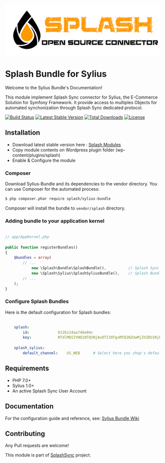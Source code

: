 
[![N|Solid](https://github.com/SplashSync/Php-Core/raw/master/Resources/img/fake-image2.jpg)](http://www.splashsync.com)

# Splash Bundle for Sylius

Welcome to the Sylius Bundle's Documentation!

This module implement Splash Sync connector for Sylius, the E-Commerce Solution for Symfony Framework. It provide access to multiples Objects for automated synchonization through Splash Sync dedicated protocol.

[![Build Status](https://travis-ci.org/SplashSync/Sylius-Bundle.svg?branch=master)](https://travis-ci.org/SplashSync/Sylius-Bundle)
[![Latest Stable Version](https://poser.pugx.org/splash/sylius-bundle/v/stable)](https://packagist.org/packages/splash/sylius-bundle)
[![Total Downloads](https://poser.pugx.org/splash/sylius-bundle/downloads)](https://packagist.org/packages/splash/sylius-bundle)
[![License](https://poser.pugx.org/splash/sylius-bundle/license)](https://packagist.org/packages/splash/sylius-bundle)

## Installation

* Download latest stable version here : [Splash Modules](http://www.splashsync.com/en/modules/)
* Copy module contents on Wordpress plugin folder (wp-content/plugins/splash) 
* Enable & Configure the module

### Composer

Download Sylius-Bundle and its dependencies to the vendor directory. You can use Composer for the automated process:

```bash
$ php composer.phar require splash/sylius-bundle
```

Composer will install the bundle to `vendor/splash` directory.

### Adding bundle to your application kernel

```php

// app/AppKernel.php

public function registerBundles()
{
    $bundles = array(
        // ...
            new \Splash\Bundle\SplashBundle(),          // Splash Sync Core PHP Bundle 
            new \Splash\Sylius\SplashSyliusBundle(),    // Splash Bundle for Sylius
        // ...
    );
}

```

### Configure Splash Bundles

Here is the default configuration for Splash bundles:

```yml

    splash:
        id:             812b124aa746e04c                                        # Your Splash Server Id
        key:            NTdlMDI2YWQ1NTQ5NjAuOTI3OTgxMTQ1N2UwMjZhZDU1NjFiMS      # Your Server Secret Encryption Key

    splash_sylius:
        default_channel:    US_WEB      # Select here you shop's default channel

```

## Requirements

* PHP 7.0+
* Sylius 1.0+
* An active Splash Sync User Account

## Documentation

For the configuration guide and reference, see: [Sylius Bundle Wiki](https://github.com/SplashSync/Silius/wiki)

## Contributing

Any Pull requests are welcome! 

This module is part of [SplashSync](http://www.splashsync.com) project.